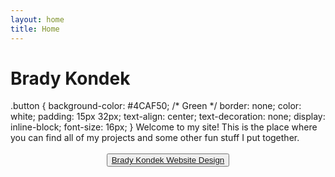 ```yaml
---
layout: home
title: Home
---
```

# Brady Kondek
<!DOCTYPE HTML>
  <html>
  .button {
  background-color: #4CAF50; /* Green */
  border: none;
  color: white;
  padding: 15px 32px;
  text-align: center;
  text-decoration: none;
  display: inline-block;
  font-size: 16px;
}
  </html>
Welcome to my site! This is the place where you can find all of my projects and some other fun stuff I put together.
<br>
<br>
<center><button class="button"><a href="https://www.bradykondek.ga/brady-kondek-website-design">Brady Kondek Website Design</a><button?</center>
